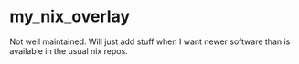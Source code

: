 # my_nix_overlay

Not well maintained. Will just add stuff when I want newer software than is available in the usual nix repos.
